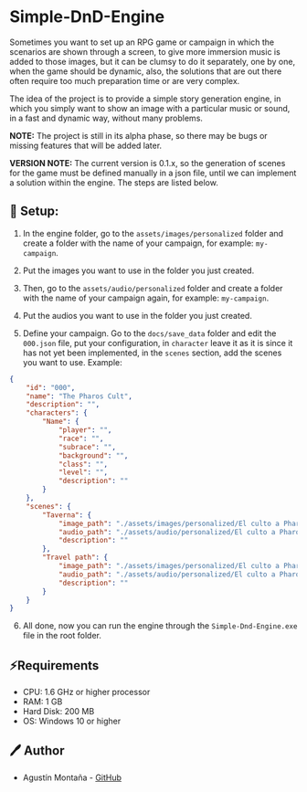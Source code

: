 # Simple-DnD-Engine

Sometimes you want to set up an RPG game or campaign in which the scenarios are shown through a screen, to give more immersion music is added to those images, but it can be clumsy to do it separately, one by one, when the game should be dynamic, also, the solutions that are out there often require too much preparation time or are very complex.

The idea of the project is to provide a simple story generation engine, in which you simply want to show an image with a particular music or sound, in a fast and dynamic way, without many problems.

**NOTE:** The project is still in its alpha phase, so there may be bugs or missing features that will be added later.

**VERSION NOTE:** The current version is 0.1.x, so the generation of scenes for the game must be defined manually in a json file, until we can implement a solution within the engine. The steps are listed below.

## 🔧 Setup:

1. In the engine folder, go to the `assets/images/personalized` folder and create a folder with the name of your campaign, for example: `my-campaign`.

2. Put the images you want to use in the folder you just created.

3. Then, go to the `assets/audio/personalized` folder and create a folder with the name of your campaign again, for example: `my-campaign`.

4. Put the audios you want to use in the folder you just created.

5. Define your campaign. Go to the `docs/save_data` folder and edit the `000.json` file, put your configuration, in `character` leave it as it is since it has not yet been implemented, in the `scenes` section, add the scenes you want to use. Example:

```json
{
    "id": "000",
    "name": "The Pharos Cult",
    "description": "",
    "characters": {
        "Name": {
            "player": "",
            "race": "",
            "subrace": "",
            "background": "",
            "class": "",
            "level": "",
            "description": ""
        }
    },
    "scenes": {
        "Taverna": {
            "image_path": "./assets/images/personalized/El culto a Pharos/scenes/tavern.webp",
            "audio_path": "./assets/audio/personalized/El culto a Pharos/Tavern.mp3",
            "description": ""
        },
        "Travel path": {
            "image_path": "./assets/images/personalized/El culto a Pharos/scenes/travel_path.webp",
            "audio_path": "./assets/audio/personalized/El culto a Pharos/travel_path.mp3",
            "description": ""
        }
    }
}
```

6. All done, now you can run the engine through the `Simple-Dnd-Engine.exe` file in the root folder.

## ⚡Requirements

- CPU: 1.6 GHz or higher processor
- RAM: 1 GB 
- Hard Disk: 200 MB
- OS: Windows 10 or higher

## 🖊️ Author

- Agustín Montaña - [GitHub](https://github.com/Agustinm28)